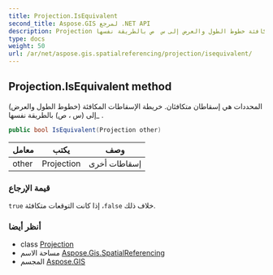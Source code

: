 ```yaml
---
title: Projection.IsEquivalent
second_title: Aspose.GIS لمرجع .NET API
description: Projection طريقة. المحددات هي إسقاطان متكافئان. خريطة الإسقاطات المكافئة خطوط الطول والعرض إلى س  ص بالطريقة نفسها_ .
type: docs
weight: 50
url: /ar/net/aspose.gis.spatialreferencing/projection/isequivalent/
---
```

## Projection.IsEquivalent method

المحددات هي إسقاطان متكافئان. خريطة الإسقاطات المكافئة (خطوط الطول والعرض) إلى (س ، ص) بالطريقة نفسها_ .

```csharp
public bool IsEquivalent(Projection other)
```

| معامل | يكتب | وصف |
| --- | --- | --- |
| other | Projection | إسقاطات أخرى |

### قيمة الإرجاع

`true` إذا كانت التوقعات متكافئة ،`false` خلاف ذلك.

### أنظر أيضا

* class [Projection](../)
* مساحة الاسم [Aspose.Gis.SpatialReferencing](../../projection/)
* المجسم [Aspose.GIS](../../../)


